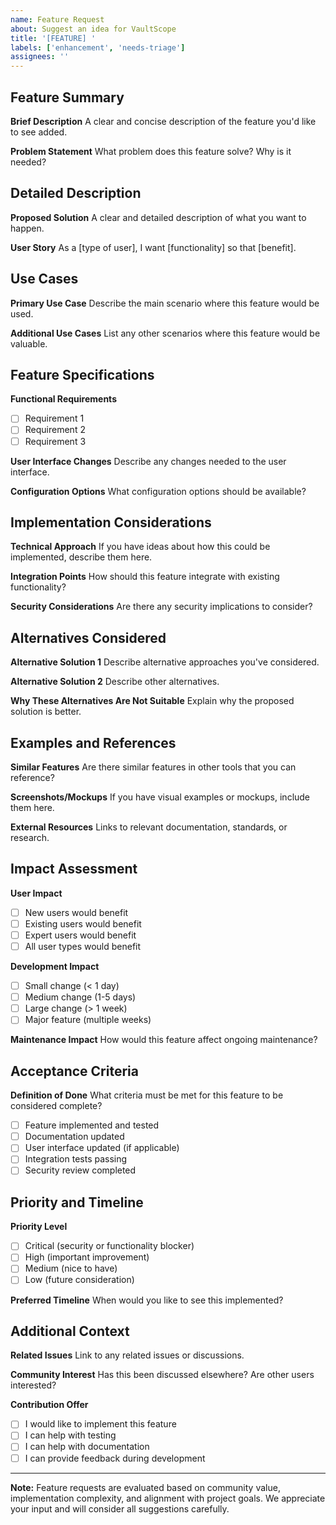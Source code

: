```yaml
---
name: Feature Request
about: Suggest an idea for VaultScope
title: '[FEATURE] '
labels: ['enhancement', 'needs-triage']
assignees: ''
---
```


## Feature Summary

**Brief Description**
A clear and concise description of the feature you'd like to see added.

**Problem Statement**
What problem does this feature solve? Why is it needed?

## Detailed Description

**Proposed Solution**
A clear and detailed description of what you want to happen.

**User Story**
As a [type of user], I want [functionality] so that [benefit].

## Use Cases

**Primary Use Case**
Describe the main scenario where this feature would be used.

**Additional Use Cases**
List any other scenarios where this feature would be valuable.

## Feature Specifications

**Functional Requirements**
- [ ] Requirement 1
- [ ] Requirement 2
- [ ] Requirement 3

**User Interface Changes**
Describe any changes needed to the user interface.

**Configuration Options**
What configuration options should be available?

## Implementation Considerations

**Technical Approach**
If you have ideas about how this could be implemented, describe them here.

**Integration Points**
How should this feature integrate with existing functionality?

**Security Considerations**
Are there any security implications to consider?

## Alternatives Considered

**Alternative Solution 1**
Describe alternative approaches you've considered.

**Alternative Solution 2**
Describe other alternatives.

**Why These Alternatives Are Not Suitable**
Explain why the proposed solution is better.

## Examples and References

**Similar Features**
Are there similar features in other tools that you can reference?

**Screenshots/Mockups**
If you have visual examples or mockups, include them here.

**External Resources**
Links to relevant documentation, standards, or research.

## Impact Assessment

**User Impact**
- [ ] New users would benefit
- [ ] Existing users would benefit
- [ ] Expert users would benefit
- [ ] All user types would benefit

**Development Impact**
- [ ] Small change (< 1 day)
- [ ] Medium change (1-5 days)
- [ ] Large change (> 1 week)
- [ ] Major feature (multiple weeks)

**Maintenance Impact**
How would this feature affect ongoing maintenance?

## Acceptance Criteria

**Definition of Done**
What criteria must be met for this feature to be considered complete?

- [ ] Feature implemented and tested
- [ ] Documentation updated
- [ ] User interface updated (if applicable)
- [ ] Integration tests passing
- [ ] Security review completed

## Priority and Timeline

**Priority Level**
- [ ] Critical (security or functionality blocker)
- [ ] High (important improvement)
- [ ] Medium (nice to have)
- [ ] Low (future consideration)

**Preferred Timeline**
When would you like to see this implemented?

## Additional Context

**Related Issues**
Link to any related issues or discussions.

**Community Interest**
Has this been discussed elsewhere? Are other users interested?

**Contribution Offer**
- [ ] I would like to implement this feature
- [ ] I can help with testing
- [ ] I can help with documentation
- [ ] I can provide feedback during development

---

**Note:** Feature requests are evaluated based on community value, implementation complexity, and alignment with project goals. We appreciate your input and will consider all suggestions carefully.